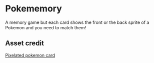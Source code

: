 # Pokememory
A memory game but each card shows the front or the back sprite of a Pokemon and you need to match them!

## Asset credit
[Pixelated pokemon card](https://wifflegif.com/gifs/706216-pokemon-card-pixel-art-gif)